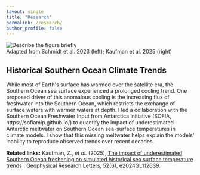 ```yaml
---
layout: single
title: "Research"
permalink: /research/
author_profile: false
---
```


<!-- ===== SECTION TEMPLATE (duplicate this block) ===== -->
<div class="research-item">
  <div class="research-media">
    <img src="{{ '/images/research/Website_Fig_SOtrends.png' | relative_url }}" alt="Describe the figure briefly">
    <div class="research-caption">Adapted from Schmidt et al. 2023 (left); Kaufman et al. 2025 (right)</div>
  </div>

  <div class="research-text">
    <h2>Historical Southern Ocean Climate Trends</h2>
    <p> 
    While most of Earth's surface has warmed over the satellite era, the Southern Ocean sea surface experienced a prolonged cooling trend. One proposed driver of this anomalous cooling is the increasing flux of freshwater into the Southern Ocean, which restricts the exchange of surface waters with warmer waters at depth. I led a collaboration with the Southern
    Ocean Freshwater Input from Antarctica initiative (SOFIA, https://sofiamip.github.io/) to quantify the impact of underestimated Antarctic meltwater on Southern Ocean sea-surface temperatures in climate models. I show that this missing meltwater helps explain the models’ inability to reproduce observed trends over recent decades.
    </p>
  </div>

  <div class="research-footer">
    <strong>Related links:</strong>
    Kaufman, Z., <em>et al.</em> (2025),
    <a href="https://doi.org/10.1029/2024GL112639" target="_blank" rel="noopener">
      The impact of underestimated Southern Ocean freshening on simulated historical sea surface temperature trends
    </a>.
    <span class="pub-venue">Geophysical Research Letters, 52(6), e2024GL112639</span>.
  </div>
</div>
<!-- ===== /SECTION TEMPLATE ===== -->

<!-- Duplicate more sections below by copying the block above and changing the image+text -->
